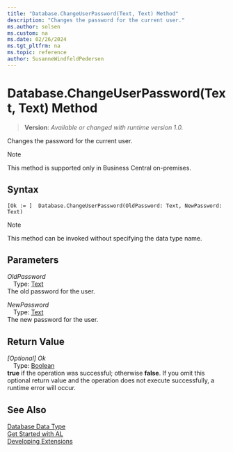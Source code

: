 ```yaml
---
title: "Database.ChangeUserPassword(Text, Text) Method"
description: "Changes the password for the current user."
ms.author: solsen
ms.custom: na
ms.date: 02/26/2024
ms.tgt_pltfrm: na
ms.topic: reference
author: SusanneWindfeldPedersen
---
```

[//]: # (START>DO_NOT_EDIT)
[//]: # (IMPORTANT:Do not edit any of the content between here and the END>DO_NOT_EDIT.)
[//]: # (Any modifications should be made in the .xml files in the ModernDev repo.)
# Database.ChangeUserPassword(Text, Text) Method
> **Version**: _Available or changed with runtime version 1.0._

Changes the password for the current user.

> [!NOTE]
> This method is supported only in Business Central on-premises.

## Syntax
```AL
[Ok := ]  Database.ChangeUserPassword(OldPassword: Text, NewPassword: Text)
```
> [!NOTE]
> This method can be invoked without specifying the data type name.
## Parameters
*OldPassword*  
&emsp;Type: [Text](../text/text-data-type.md)  
The old password for the user.  

*NewPassword*  
&emsp;Type: [Text](../text/text-data-type.md)  
The new password for the user.  


## Return Value
*[Optional] Ok*  
&emsp;Type: [Boolean](../boolean/boolean-data-type.md)  
**true** if the operation was successful; otherwise **false**.   If you omit this optional return value and the operation does not execute successfully, a runtime error will occur.  


[//]: # (IMPORTANT: END>DO_NOT_EDIT)
## See Also
[Database Data Type](database-data-type.md)  
[Get Started with AL](../../devenv-get-started.md)  
[Developing Extensions](../../devenv-dev-overview.md)